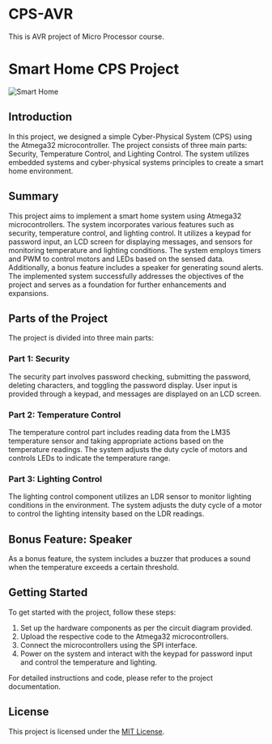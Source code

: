 # CPS-AVR
This is AVR project of Micro Processor course.

# Smart Home CPS Project

![Smart Home](screenshot.jpg)

## Introduction
In this project, we designed a simple Cyber-Physical System (CPS) using the Atmega32 microcontroller. The project consists of three main parts: Security, Temperature Control, and Lighting Control. The system utilizes embedded systems and cyber-physical systems principles to create a smart home environment.

## Summary
This project aims to implement a smart home system using Atmega32 microcontrollers. The system incorporates various features such as security, temperature control, and lighting control. It utilizes a keypad for password input, an LCD screen for displaying messages, and sensors for monitoring temperature and lighting conditions. The system employs timers and PWM to control motors and LEDs based on the sensed data. Additionally, a bonus feature includes a speaker for generating sound alerts. The implemented system successfully addresses the objectives of the project and serves as a foundation for further enhancements and expansions.

## Parts of the Project
The project is divided into three main parts:

### Part 1: Security
The security part involves password checking, submitting the password, deleting characters, and toggling the password display. User input is provided through a keypad, and messages are displayed on an LCD screen.

### Part 2: Temperature Control
The temperature control part includes reading data from the LM35 temperature sensor and taking appropriate actions based on the temperature readings. The system adjusts the duty cycle of motors and controls LEDs to indicate the temperature range.

### Part 3: Lighting Control
The lighting control component utilizes an LDR sensor to monitor lighting conditions in the environment. The system adjusts the duty cycle of a motor to control the lighting intensity based on the LDR readings.

## Bonus Feature: Speaker
As a bonus feature, the system includes a buzzer that produces a sound when the temperature exceeds a certain threshold.

## Getting Started
To get started with the project, follow these steps:

1. Set up the hardware components as per the circuit diagram provided.
2. Upload the respective code to the Atmega32 microcontrollers.
3. Connect the microcontrollers using the SPI interface.
4. Power on the system and interact with the keypad for password input and control the temperature and lighting.

For detailed instructions and code, please refer to the project documentation.

## License
This project is licensed under the [MIT License](LICENSE).

